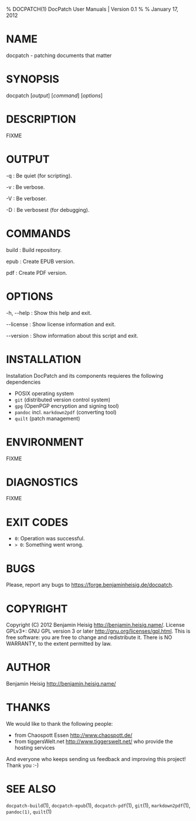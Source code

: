 % DOCPATCH(1) DocPatch User Manuals | Version 0.1
%
% January 17, 2012


# NAME

docpatch - patching documents that matter


# SYNOPSIS

docpatch [*output*] [*command*] [*options*]


# DESCRIPTION

FIXME


# OUTPUT

-q
:   Be quiet (for scripting).

-v
:   Be verbose.

-V
:   Be verboser.

-D
:   Be verbosest (for debugging).


# COMMANDS

build
:   Build repository.

epub
:   Create EPUB version.

pdf
:   Create PDF version.


# OPTIONS

-h, \--help
:   Show this help and exit.

\--license
:   Show license information and exit.

\--version
:   Show information about this script and exit.


# INSTALLATION

Installation DocPatch and its components requieres the following dependencies

* POSIX operating system
* `git` (distributed version control system)
* `gpg` (OpenPGP encryption and signing tool)
* `pandoc` incl. `markdown2pdf` (converting tool)
* `quilt` (patch management)


# ENVIRONMENT

FIXME


# DIAGNOSTICS

FIXME


# EXIT CODES

* `0`: Operation was successful.
* `> 0`: Something went wrong.


# BUGS

Please, report any bugs to <https://forge.benjaminheisig.de/docpatch>.


# COPYRIGHT

Copyright (C) 2012 Benjamin Heisig <http://benjamin.heisig.name/>. License GPLv3+: GNU GPL version 3 or later <http://gnu.org/licenses/gpl.html>. This is free software: you are free to change and redistribute it. There is NO WARRANTY, to the extent permitted by law.


# AUTHOR

Benjamin Heisig <http://benjamin.heisig.name/>


# THANKS

We would like to thank the following people:

* from Chaospott Essen <http://www.chaospott.de/>
* from tiggersWelt.net <http://www.tiggerswelt.net/> who provide the hosting services

And everyone who keeps sending us feedback and improving this project! Thank you :-)


# SEE ALSO

`docpatch-build`(1), `docpatch-epub`(1), `docpatch-pdf`(1), `git`(1), `markdown2pdf`(1), `pandoc(1)`, `quilt`(1)
